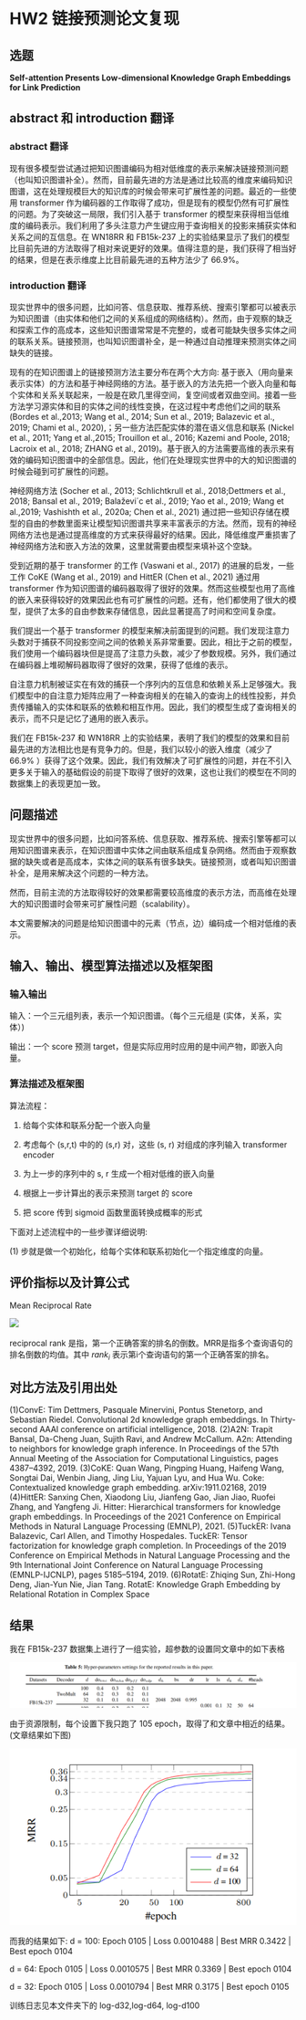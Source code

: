 # HW2 链接预测论文复现

## 选题

**Self-attention Presents Low-dimensional Knowledge Graph Embeddings for Link Prediction**

## abstract 和 introduction 翻译

### abstract 翻译

现有很多模型尝试通过把知识图谱编码为相对低维度的表示来解决链接预测问题（也叫知识图谱补全）。然而，目前最先进的方法是通过比较高的维度来编码知识图谱，这在处理规模巨大的知识库的时候会带来可扩展性差的问题。最近的一些使用 transformer 作为编码器的工作取得了成功，但是现有的模型仍然有可扩展性的问题。为了突破这一局限，我们引入基于 transformer 的模型来获得相当低维度的编码表示。我们利用了多头注意力产生键应用于查询相关的投影来捕获实体和关系之间的互信息。在 WN18RR 和 FB15k-237 上的实验结果显示了我们的模型比目前先进的方法取得了相对来说更好的效果。值得注意的是，我们获得了相当好的结果，但是在表示维度上比目前最先进的五种方法少了 66.9%。

### introduction 翻译

现实世界中的很多问题，比如问答、信息获取、推荐系统、搜索引擎都可以被表示为知识图谱（由实体和他们之间的关系组成的网络结构）。然而，由于观察的缺乏和探索工作的高成本，这些知识图谱常常是不完整的，或者可能缺失很多实体之间的联系关系。链接预测，也叫知识图谱补全，是一种通过自动推理来预测实体之间缺失的链接。

现有的在知识图谱上的链接预测方法主要分布在两个大方向: 基于嵌入（用向量来表示实体）的方法和基于神经网络的方法。基于嵌入的方法先把一个嵌入向量和每个实体和关系关联起来，一般是在欧几里得空间，复空间或者双曲空间。接着一些方法学习源实体和目的实体之间的线性变换，在这过程中考虑他们之间的联系 (Bordes et al.,2013; Wang et al., 2014; Sun et al., 2019; Balazevic et al., 2019; Chami et al., 2020),；另一些方法匹配实体的潜在语义信息和联系 (Nickel et al., 2011; Yang et al.,2015; Trouillon et al., 2016; Kazemi and Poole, 2018; Lacroix et al., 2018; ZHANG et al., 2019)。基于嵌入的方法需要高维的表示来有效的编码知识图谱中的全部信息。因此，他们在处理现实世界中的大的知识图谱的时候会碰到可扩展性的问题。

神经网络方法  (Socher et al., 2013; Schlichtkrull et al., 2018;Dettmers et al., 2018; Bansal et al., 2019; Balaževi´c et al., 2019; Yao et al., 2019; Wang et al.,2019; Vashishth et al., 2020a; Chen et al., 2021) 通过把一些知识存储在模型的自由的参数里面来让模型知识图谱共享来丰富表示的方法。然而，现有的神经网络方法也是通过提高维度的方式来获得最好的结果。因此，降低维度严重损害了神经网络方法和嵌入方法的效果，这里就需要由模型来填补这个空缺。

受到近期的基于 transformer 的工作 (Vaswani et al., 2017) 的进展的启发，一些工作 CoKE (Wang et al., 2019) and HittER (Chen et al., 2021) 通过用 transformer 作为知识图谱的编码器取得了很好的效果。然而这些模型也用了高维的嵌入来获得较好的效果因此也有可扩展性的问题。还有，他们都使用了很大的模型，提供了太多的自由参数来存储信息，因此显著提高了时间和空间复杂度。

我们提出一个基于 transformer 的模型来解决前面提到的问题。我们发现注意力头数对于捕获不同投影空间之间的依赖关系非常重要。因此，相比于之前的模型，我们使用一个编码器块但是提高了注意力头数，减少了参数规模。另外，我们通过在编码器上堆砌解码器取得了很好的效果，获得了低维的表示。

自注意力机制被证实在有效的捕获一个序列内的互信息和依赖关系上足够强大。我们模型中的自注意力矩阵应用了一种查询相关的在输入的查询上的线性投影，并负责传播输入的实体和联系的依赖和相互作用。因此，我们的模型生成了查询相关的表示，而不只是记忆了通用的嵌入表示。

我们在 FB15k-237 和 WN18RR 上的实验结果，表明了我们的模型的效果和目前最先进的方法相比也是有竞争力的。但是，我们以较小的嵌入维度（减少了 66.9% ）获得了这个效果。因此，我们有效解决了可扩展性的问题，并在不引入更多关于输入的基础假设的前提下取得了很好的效果，这也让我们的模型在不同的数据集上的表现更加一致。


## 问题描述

现实世界中的很多问题，比如问答系统、信息获取、推荐系统、搜索引擎等都可以用知识图谱来表示，在知识图谱中实体之间由联系组成复杂网络。然而由于观察数据的缺失或者是高成本，实体之间的联系有很多缺失。链接预测，或者叫知识图谱补全，是用来解决这个问题的一种方法。

然而，目前主流的方法取得较好的效果都需要较高维度的表示方法，而高维在处理大的知识图谱时会带来可扩展性问题（scalability）。

本文需要解决的问题是给知识图谱中的元素（节点，边）编码成一个相对低维的表示。

## 输入、输出、模型算法描述以及框架图

### 输入输出

输入：一个三元组列表，表示一个知识图谱。（每个三元组是 (实体，关系，实体）)

输出：一个 score 预测 target，但是实际应用时应用的是中间产物，即嵌入向量。


### 算法描述及框架图

算法流程：

1. 给每个实体和联系分配一个嵌入向量

2. 考虑每个 (s,r,t) 中的的 (s,r) 对，这些 (s, r) 对组成的序列输入 transformer encoder

3. 为上一步的序列中的 s, r 生成一个相对低维的嵌入向量

4. 根据上一步计算出的表示来预测 target 的 score

5. 把 score 传到 sigmoid 函数里面转换成概率的形式

下面对上述流程中的一些步骤详细说明:

(1) 步就是做一个初始化，给每个实体和联系初始化一个指定维度的向量。
 

## 评价指标以及计算公式

Mean Reciprocal Rate

![](https://images2018.cnblogs.com/blog/818082/201807/818082-20180714163214963-207390902.png)

reciprocal rank 是指，第一个正确答案的排名的倒数。MRR是指多个查询语句的排名倒数的均值。其中 $rank_i$ 表示第i个查询语句的第一个正确答案的排名。

## 对比方法及引用出处

(1)ConvE: Tim Dettmers, Pasquale Minervini, Pontus Stenetorp, and Sebastian Riedel. Convolutional 2d
knowledge graph embeddings. In Thirty-second AAAI conference on artificial intelligence, 2018.
(2)A2N: Trapit Bansal, Da-Cheng Juan, Sujith Ravi, and Andrew McCallum. A2n: Attending to neighbors
for knowledge graph inference. In Proceedings of the 57th Annual Meeting of the Association for
Computational Linguistics, pages 4387–4392, 2019.
(3)CoKE: Quan Wang, Pingping Huang, Haifeng Wang, Songtai Dai, Wenbin Jiang, Jing Liu, Yajuan Lyu, and Hua Wu. Coke: Contextualized knowledge graph embedding. arXiv:1911.02168, 2019
(4)HittER: Sanxing Chen, Xiaodong Liu, Jianfeng Gao, Jian Jiao, Ruofei Zhang, and Yangfeng Ji. Hitter: Hierarchical transformers for knowledge graph embeddings. In Proceedings of the 2021 Conference on Empirical Methods in Natural Language Processing (EMNLP), 2021.
(5)TuckER: Ivana Balazevic, Carl Allen, and Timothy Hospedales. TuckER: Tensor factorization for knowledge graph completion. In Proceedings of the 2019 Conference on Empirical Methods in Natural Language Processing and the 9th International Joint Conference on Natural Language Processing (EMNLP-IJCNLP), pages 5185–5194, 2019.
(6)RotatE: Zhiqing Sun, Zhi-Hong Deng, Jian-Yun Nie, Jian Tang. RotatE: Knowledge Graph Embedding by Relational Rotation in Complex Space

## 结果

我在  FB15k-237 数据集上进行了一组实验，超参数的设置同文章中的如下表格

![](./hps.png)

由于资源限制，每个设置下我只跑了 105 epoch，取得了和文章中相近的结果。(文章结果如下图)

![](./res.png)

而我的结果如下:
d = 100:
Epoch 0105 | Loss 0.0010488 | Best MRR 0.3422 | Best epoch 0104

d = 64:
Epoch 0105 | Loss 0.0010575 | Best MRR 0.3369 | Best epoch 0104

d = 32:
Epoch 0105 | Loss 0.0010794 | Best MRR 0.3175 | Best epoch 0105

训练日志见本文件夹下的 log-d32,log-d64, log-d100

